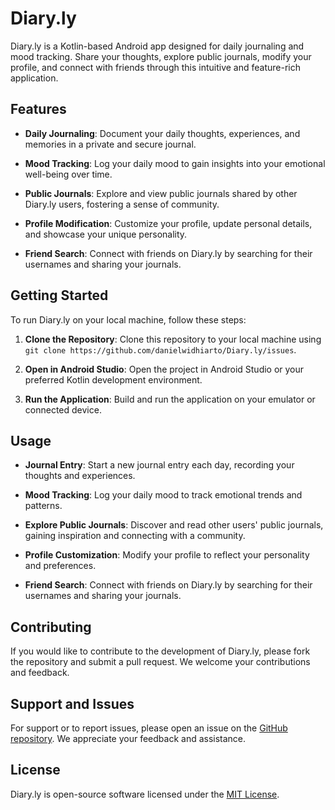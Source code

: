 # Diary.ly

Diary.ly is a Kotlin-based Android app designed for daily journaling and mood tracking. Share your thoughts, explore public journals, modify your profile, and connect with friends through this intuitive and feature-rich application.

## Features

- **Daily Journaling**: Document your daily thoughts, experiences, and memories in a private and secure journal.

- **Mood Tracking**: Log your daily mood to gain insights into your emotional well-being over time.

- **Public Journals**: Explore and view public journals shared by other Diary.ly users, fostering a sense of community.

- **Profile Modification**: Customize your profile, update personal details, and showcase your unique personality.

- **Friend Search**: Connect with friends on Diary.ly by searching for their usernames and sharing your journals.

## Getting Started

To run Diary.ly on your local machine, follow these steps:

1. **Clone the Repository**: Clone this repository to your local machine using `git clone https://github.com/danielwidhiarto/Diary.ly/issues`.

2. **Open in Android Studio**: Open the project in Android Studio or your preferred Kotlin development environment.

3. **Run the Application**: Build and run the application on your emulator or connected device.

## Usage

- **Journal Entry**: Start a new journal entry each day, recording your thoughts and experiences.

- **Mood Tracking**: Log your daily mood to track emotional trends and patterns.

- **Explore Public Journals**: Discover and read other users' public journals, gaining inspiration and connecting with a community.

- **Profile Customization**: Modify your profile to reflect your personality and preferences.

- **Friend Search**: Connect with friends on Diary.ly by searching for their usernames and sharing your journals.

## Contributing

If you would like to contribute to the development of Diary.ly, please fork the repository and submit a pull request. We welcome your contributions and feedback.

## Support and Issues

For support or to report issues, please open an issue on the [GitHub repository](https://github.com/danielwidhiarto/Diary.ly/issues). We appreciate your feedback and assistance.

## License

Diary.ly is open-source software licensed under the [MIT License](LICENSE).
